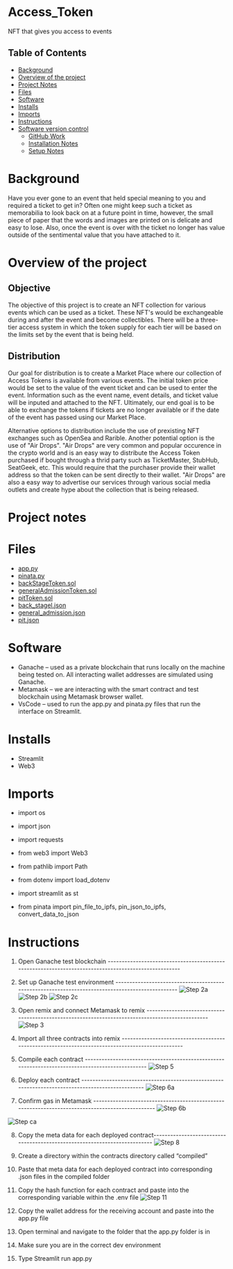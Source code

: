 # Access_Token
NFT that gives you access to events 

## Table of Contents
- [Background](#background)
- [Overview of the project](#overview-of-the-project)
- [Project Notes](#project-notes)
- [Files](#files)
- [Software](#software)
- [Installs](#installs)
- [Imports](#imports)
- [Instructions](#instructions)
- [Software version control](https://github.com/majikthise911/Access_Token)
    - [GitHub Work](https://github.com/majikthise911/Access_Token)
    - [Installation Notes](https://github.com/majikthise911/Access_Token)
    - [Setup Notes](https://github.com/majikthise911/Access_Token)



# Background 
Have you ever gone to an event that held special meaning to you and required a ticket to get in? Often one might keep such a ticket as memorabilia to look back on at a future point in time, however, the small piece of paper that the words and images are printed on is delicate and easy to lose. Also, once the event is over with the ticket no longer has value outside of the sentimental value that you have attached to it. 

# Overview of the project 

## Objective 
The objective of this project is to create an NFT collection for various events which can be used as a ticket. These NFT's would be exchangeable during and after the event and become collectibles. There will be a three-tier access system in which the token supply for each tier will be based on the limits set by the event that is being held.


## Distribution 
Our goal for distribution is to create a Market Place where our collection of Access Tokens is available from various events. The initial token price would be set to the value of the event ticket and can be used to enter the event. Information such as the event name, event details, and ticket value will be inputed and attached to the NFT. Ultimately, our end goal is to be able to exchange the tokens if tickets are no longer available or if the date of the event has passed using our Market Place.

Alternative options to distribution include the use of prexisting NFT exchanges such as OpenSea and Rarible. Another potential option is the use of "Air Drops".
"Air Drops" are very common and popular occurence in the crypto world and is an easy way to distribute the Access Token purchased if bought through a thrid party such as TicketMaster, StubHub, SeatGeek, etc. This would require that the purchaser provide their wallet address so that the token can be sent directly to their wallet. "Air Drops" are also a easy way to advertise our services through various social media outlets and create hype about the collection that is being released.
# Project notes 
# Files
- [app.py](https://github.com/majikthise911/Access_Token)
- [pinata.py](https://github.com/majikthise911/Access_Token)
- [backStageToken.sol](https://github.com/majikthise911/Access_Token/tree/main/contracts)
- [generalAdmissionToken.sol](https://github.com/majikthise911/Access_Token/tree/main/contracts)
- [pitToken.sol](https://github.com/majikthise911/Access_Token/tree/main/contracts)
- [back_stagel.json](https://github.com/majikthise911/Access_Token/tree/main/contracts/compiled)
- [general_admission.json](https://github.com/majikthise911/Access_Token/tree/main/contracts/compiled)
- [pit.json](https://github.com/majikthise911/Access_Token/tree/main/contracts/compiled)

# Software
- Ganache – used as a private blockchain that runs locally on the machine being tested on. All interacting wallet addresses are simulated using Ganache.
- Metamask – we are interacting with the smart contract and test blockchain using Metamask browser wallet.  
- VsCode – used to run the app.py and pinata.py files that run the interface on Streamlit. 

# Installs
- Streamlit 
- Web3 

# Imports 
- import os
- import json
- import requests
- from web3 import Web3
- from pathlib import Path
- from dotenv import load_dotenv
- import streamlit as st

- from pinata import pin_file_to_ipfs, pin_json_to_ipfs, convert_data_to_json

# Instructions 

1.	Open Ganache test blockchain  ----------------------------------------------------------------------------------------------------
2.	Set up Ganache test environment ------------------------------------------------------------------------------------------------
![Step 2a](https://raw.githubusercontent.com/majikthise911/Access_Token/main/Images/02a_set%20up%20ganache%20network%20on%20metamask.png)
![Step 2b](https://raw.githubusercontent.com/majikthise911/Access_Token/main/Images/02b_import%20ganache%20accounts%20to%20metamask1.png)
![Step 2c](https://raw.githubusercontent.com/majikthise911/Access_Token/main/Images/02c_import%20ganache%20accounts%20to%20metamask2.png)

3.	Open remix and connect Metamask to remix  ------------------------------------------------------------------------------------------------
![Step 3](https://raw.githubusercontent.com/majikthise911/Access_Token/main/Images/03_import%20contracts%20to%20remix.png)


4.	Import all three contracts into remix  ------------------------------------------------------------------------------------------------
5.	Compile each contract  ------------------------------------------------------------------------------------------------
![Step 5](https://raw.githubusercontent.com/majikthise911/Access_Token/main/Images/05_compile.png)


6.	Deploy each contract  ------------------------------------------------------------------------------------------------
![Step 6a](https://raw.githubusercontent.com/majikthise911/Access_Token/main/Images/06a_deploy.png)
7.	Confirm gas in Metamask ------------------------------------------------------------------------------------------------
![Step 6b](https://raw.githubusercontent.com/majikthise911/Access_Token/main/Images/06b_confirm%20gas.png)

![Step ca](https://raw.githubusercontent.com/majikthise911/Access_Token/main/Images/06c_transaction%20data.png)

8.	Copy the meta data for each deployed contract--------------------------------------------------------------------------
![Step 8](https://raw.githubusercontent.com/majikthise911/Access_Token/main/Images/08_copy%20meta%20data.png)


9.	Create a directory within the contracts directory called “compiled” 
10.	Paste that meta data for each deployed contract into corresponding .json files in the compiled folder
11.	Copy the hash function for each contract and paste into the corresponding variable within the .env file 
![Step 11](https://raw.githubusercontent.com/majikthise911/Access_Token/main/Images/11_copy%20contract%20hash.png)


12.	 Copy the wallet address for the receiving account and paste into the app.py file 
13.	Open terminal and navigate to the folder that the app.py folder is in
14.	Make sure you are in the correct dev environment
15.	Type Streamlit run app.py








                 